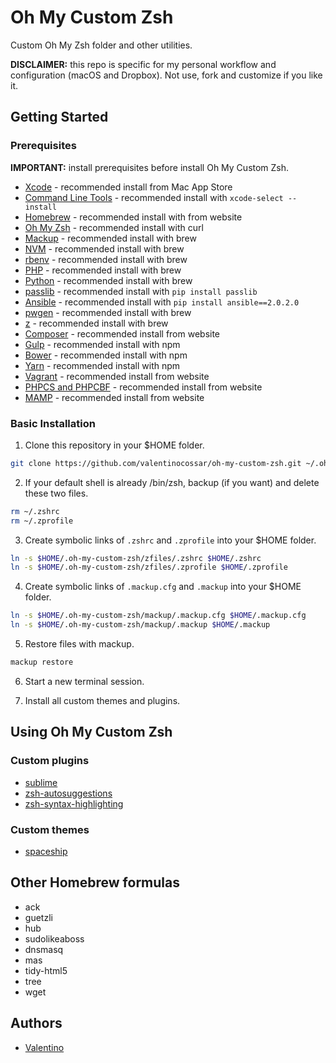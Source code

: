 Oh My Custom Zsh
================

Custom Oh My Zsh folder and other utilities.

**DISCLAIMER:** this repo is specific for my personal workflow and configuration (macOS and Dropbox). Not use, fork and customize if you like it.

## Getting Started

### Prerequisites

**IMPORTANT:** install prerequisites before install Oh My Custom Zsh.

  * [Xcode](https://developer.apple.com/xcode) - recommended install from Mac App Store
  * [Command Line Tools](https://developer.apple.com/xcode/features) - recommended install with `xcode-select --install`
  * [Homebrew](https://brew.sh/index_it.html) - recommended install with from website
  * [Oh My Zsh](https://github.com/robbyrussell/oh-my-zsh) - recommended install with curl
  * [Mackup](https://github.com/lra/mackup) - recommended install with brew
  * [NVM](https://github.com/creationix/nvm) - recommended install with brew
  * [rbenv](https://github.com/rbenv/rbenv) - recommended install with brew
  * [PHP](https://php-osx.liip.ch) - recommended install with brew
  * [Python](https://www.python.org) - recommended install with brew
  * [passlib](https://pypi.python.org/pypi/passlib) - recommended install with `pip install passlib`
  * [Ansible](https://www.ansible.com) - recommended install with `pip install ansible==2.0.2.0`
  * [pwgen](https://sourceforge.net/projects/pwgen) - recommended install with brew
  * [z](https://github.com/rupa/z) - recommended install with brew
  * [Composer](https://getcomposer.org) - recommended install from website
  * [Gulp](http://gulpjs.com) - recommended install with npm
  * [Bower](https://bower.io) - recommended install with npm
  * [Yarn](https://yarnpkg.com) - recommended install with npm
  * [Vagrant](https://www.vagrantup.com) - recommended install from website
  * [PHPCS and PHPCBF](https://github.com/squizlabs/PHP_CodeSniffer) - recommended install from website
  * [MAMP](https://www.mamp.info) - recommended install from website

### Basic Installation

  1. Clone this repository in your $HOME folder.

  ```sh
  git clone https://github.com/valentinocossar/oh-my-custom-zsh.git ~/.oh-my-custom-zsh
  ```

  2. If your default shell is already /bin/zsh, backup (if you want) and delete these two files.

  ```sh
  rm ~/.zshrc
  rm ~/.zprofile
  ```

  3. Create symbolic links of `.zshrc` and `.zprofile` into your $HOME folder.

  ```sh
  ln -s $HOME/.oh-my-custom-zsh/zfiles/.zshrc $HOME/.zshrc
  ln -s $HOME/.oh-my-custom-zsh/zfiles/.zprofile $HOME/.zprofile
  ```

  4. Create symbolic links of `.mackup.cfg` and `.mackup` into your $HOME folder.

  ```sh
  ln -s $HOME/.oh-my-custom-zsh/mackup/.mackup.cfg $HOME/.mackup.cfg
  ln -s $HOME/.oh-my-custom-zsh/mackup/.mackup $HOME/.mackup
  ```

  5. Restore files with mackup.

  ```sh
  mackup restore
  ```

  6. Start a new terminal session.

  7. Install all custom themes and plugins.

## Using Oh My Custom Zsh

### Custom plugins

  * [sublime](https://github.com/valentinocossar/sublime)
  * [zsh-autosuggestions](https://github.com/zsh-users/zsh-autosuggestions)
  * [zsh-syntax-highlighting](https://github.com/zsh-users/zsh-syntax-highlighting)

### Custom themes

  * [spaceship](https://github.com/denysdovhan/spaceship-zsh-theme)

## Other Homebrew formulas

  * ack
  * guetzli
  * hub
  * sudolikeaboss
  * dnsmasq
  * mas
  * tidy-html5
  * tree
  * wget

## Authors

  - [Valentino](https://github.com/valentinocossar)

